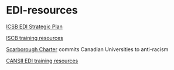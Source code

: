 # EDI-resources

[ICSB EDI Strategic Plan](https://www.iscb.org/images/stories/edi/Diversity_Strategic_Plan_Approved2020.7.pdf)

[ISCB training resources](https://www.iscb.org/edi-resources)

[Scarborough Charter](https://www.utsc.utoronto.ca/principal/sites/utsc.utoronto.ca.principal/files/docs/Scarborough_Charter_EN_Nov2022.pdf) commits Canadian Universities to anti-racism

[CANSII EDI training resources](http://www.canssi.ca/canssi-edi-training/)
